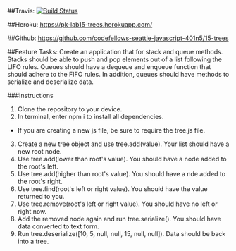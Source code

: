 ##Travis: 
[![Build Status](https://travis-ci.com/pdkim/15-trees.svg?branch=pk15)](https://travis-ci.com/pdkim/15-trees)

##Heroku: 
https://pk-lab15-trees.herokuapp.com/

##Github:
https://github.com/codefellows-seattle-javascript-401n5/15-trees

##Feature Tasks:
 Create an application that for stack and queue methods. Stacks should be able to push and pop elements out of a list following the LIFO rules. Queues should have a dequeue and enqueue function that should adhere to the FIFO rules. In addition, queues should have methods to serialize and deserialize data.

###Instructions

1. Clone the repository to your device.
2. In terminal, enter npm i to install all dependencies.
  - If you are creating a new js file, be sure to require the tree.js file.
3. Create a new tree object and use tree.add(value). Your list should have a new root node.
4. Use tree.add(lower than root's value).  You should have a node added to the root's left.
5. Use tree.add(higher than root's value).  You should have a nde added to the root's right.
6. Use tree.find(root's left or right value). You should have the value returned to you.
7. Use tree.remove(root's left or right value).  You should have no left or right now.
8. Add the removed node again and run tree.serialize().  You should have data converted to text form.
9. Run tree.deserialize([10, 5, null, null, 15, null, null]).  Data should be back into a tree.
